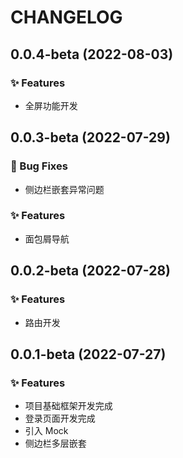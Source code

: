 # CHANGELOG

## 0.0.4-beta (2022-08-03)

### ✨ Features

* 全屏功能开发

## 0.0.3-beta (2022-07-29)

### 🐛 Bug Fixes

* 侧边栏嵌套异常问题

### ✨ Features

* 面包屑导航

## 0.0.2-beta (2022-07-28)

### ✨ Features

* 路由开发

## 0.0.1-beta (2022-07-27)

### ✨ Features

* 项目基础框架开发完成
* 登录页面开发完成
* 引入 Mock
* 侧边栏多层嵌套
